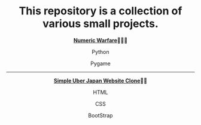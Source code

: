 <div align="center"> 
  <h1>This repository is a collection of various small projects.</h1>
  <p><a href="#"><strong>Numeric Warfare</strong></a>🌟🌟🌟</p>
  <p>Python</p>
  <p>Pygame</p>
  <hr>
  <p><a href="#"><strong>Simple Uber Japan Website Clone</strong></a>🌟🌟</p>
  <p>HTML</p>
  <p>CSS</p>
  <p>BootStrap</p>
</div>
